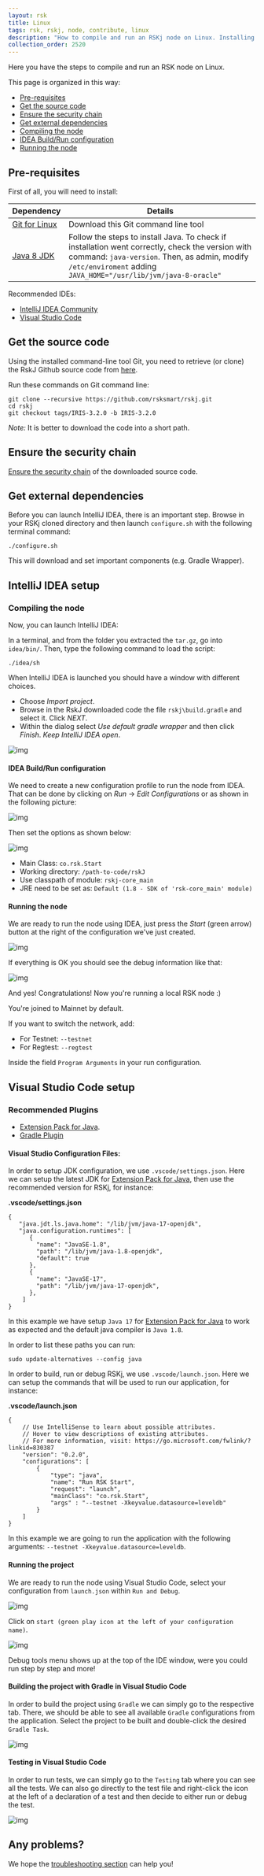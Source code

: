 ```yaml
---
layout: rsk
title: Linux
tags: rsk, rskj, node, contribute, linux
description: "How to compile and run an RSKj node on Linux. Installing pre-requisites. Get source code. Ensure security chain. Get external dependencies. Compile and run. Configuring your IDE."
collection_order: 2520
---
```


Here you have the steps to compile and run an RSK node on Linux.

This page is organized in this way:

- [Pre-requisites](#pre-requisites)
- [Get the source code](#get-the-source-code)
- [Ensure the security chain](#ensure-the-security-chain)
- [Get external dependencies](#get-external-dependencies)
- [Compiling the node](#compiling-the-node)
- [IDEA Build/Run configuration](#idea-buildrun-configuration)
- [Running the node](#running-the-node)

## Pre-requisites

First of all, you will need to install:

|Dependency        | Details|
|------------- |-------------|
|[Git for Linux](https://git-scm.com/download/linux)| Download this Git command line tool|
|[Java 8 JDK](http://www.webupd8.org/2012/09/install-oracle-java-8-in-ubuntu-via-ppa.html) | Follow the steps to install Java. To check if installation went correctly, check the version with command: `java-version`. Then, as admin, modify `/etc/enviroment` adding `JAVA_HOME="/usr/lib/jvm/java-8-oracle"`|

Recommended IDEs:
- [IntelliJ IDEA Community](https://www.jetbrains.com/idea/download/#section=linux)
- [Visual Studio Code](https://code.visualstudio.com/)

## Get the source code

Using the installed command-line tool Git, you need to retrieve (or clone) the RskJ Github source code from [here](https://github.com/rsksmart/rskj).

Run these commands on Git command line:

```shell
git clone --recursive https://github.com/rsksmart/rskj.git
cd rskj
git checkout tags/IRIS-3.2.0 -b IRIS-3.2.0
```

*Note:* It is better to download the code into a short path.

## Ensure the security chain

[Ensure the security chain](/rsk/node/security-chain) of the downloaded source code.

## Get external dependencies

Before you can launch IntelliJ IDEA, there is an important step.
Browse in your RSKj cloned directory and then launch `configure.sh` with the following terminal command:

```shell
./configure.sh
```

This will download and set important components (e.g. Gradle Wrapper).

## IntelliJ IDEA setup

### Compiling the node 

Now, you can launch IntelliJ IDEA:

In a terminal, and from the folder you extracted the `tar.gz`, go into `idea/bin/`.
Then, type the following command to load the script:

```shell
./idea/sh
```

When IntelliJ IDEA is launched you should have a window with different choices.

- Choose *Import project*.
- Browse in the RskJ downloaded code the file `rskj\build.gradle` and select it. Click *NEXT*.
- Within the dialog select *Use default gradle wrapper* and then click *Finish*.
*Keep IntelliJ IDEA open*.

![img](/assets/img/rsk/howToInstallAndRun/IdeaRskJWelcome.png)

#### IDEA Build/Run configuration

We need to create a new configuration profile to run the node from IDEA.
That can be done by clicking on *Run* -> *Edit Configurations* or as shown in the following picture:

![img](/assets/img/rsk/howToInstallAndRun/EditConfigs.png)

Then set the options as shown below:

![img](/assets/img/rsk/howToInstallAndRun/AddNewConfig.png)

- Main Class: `co.rsk.Start`
- Working directory: `/path-to-code/rskJ`
- Use classpath of module: `rskj-core_main`
- JRE need to be set as: `Default (1.8 - SDK of 'rsk-core_main' module)`

#### Running the node

We are ready to run the node using IDEA, just press the *Start* (green arrow) button at the right of the configuration we've just created.

![img](/assets/img/rsk/howToInstallAndRun/Run.png)

If everything is OK you should see the debug information like that:

![img](/assets/img/rsk/howToInstallAndRun/Running.png)

And yes! Congratulations! Now you're running a local RSK node :)

You're joined to Mainnet by default.

If you want to switch the network, add:

- For Testnet: `--testnet`
- For Regtest: `--regtest`

Inside the field `Program Arguments` in your run configuration.

## Visual Studio Code setup

### Recommended Plugins

- [Extension Pack for Java](https://marketplace.visualstudio.com/items?itemName=vscjava.vscode-java-pack).
- [Gradle Plugin](https://marketplace.visualstudio.com/items?itemName=vscjava.vscode-gradle)

#### Visual Studio Configuration Files:

In order to setup JDK configuration, we use `.vscode/settings.json`. Here we can setup the latest JDK for [Extension Pack for Java](https://marketplace.visualstudio.com/items?itemName=vscjava.vscode-java-pack), then use the recommended version for RSKj, for instance:

**.vscode/settings.json**
```
{
   "java.jdt.ls.java.home": "/lib/jvm/java-17-openjdk",
   "java.configuration.runtimes": [
      {
        "name": "JavaSE-1.8",
        "path": "/lib/jvm/java-1.8-openjdk",
        "default": true
      },
      {
        "name": "JavaSE-17",
        "path": "/lib/jvm/java-17-openjdk",
      },
    ]
}
```

In this example we have setup `Java 17` for [Extension Pack for Java](https://marketplace.visualstudio.com/items?itemName=vscjava.vscode-java-pack) to work as expected and the default java compiler is `Java 1.8`.

In order to list these paths you can run:
```
sudo update-alternatives --config java
```

In order to build, run or debug RSKj, we use `.vscode/launch.json`. Here we can setup the commands that will be used to run our application, for instance:

**.vscode/launch.json**
```
{
    // Use IntelliSense to learn about possible attributes.
    // Hover to view descriptions of existing attributes.
    // For more information, visit: https://go.microsoft.com/fwlink/?linkid=830387
    "version": "0.2.0",
    "configurations": [
        {
            "type": "java",
            "name": "Run RSK Start",
            "request": "launch",
            "mainClass": "co.rsk.Start",
            "args" : "--testnet -Xkeyvalue.datasource=leveldb"
        }
    ]
}
```

In this example we are going to run the application with the following arguments: `--testnet -Xkeyvalue.datasource=leveldb`.

#### Running the project

We are ready to run the node using Visual Studio Code, select your configuration from `launch.json` within `Run and Debug`.

![img](/assets/img/rsk/howToInstallAndRun/VSCode_Launch.png)

Click on `start (green play icon at the left of your configuration name)`.

![img](/assets/img/rsk/howToInstallAndRun/VSCode_Run.png)

Debug tools menu shows up at the top of the IDE window, were you could run step by step and more!

#### Building the project with Gradle in Visual Studio Code

In order to build the project using `Gradle` we can simply go to the respective tab. There, we should be able to see all available `Gradle` configurations from the application. Select the project to be built and double-click the desired `Gradle Task`.

![img](/assets/img/rsk/howToInstallAndRun/VSCode_Gradle.png)

#### Testing in Visual Studio Code

In order to run tests, we can simply go to the `Testing` tab where you can see all the tests. We can also go directly to the test file and right-click the icon at the left of a declaration of a test and then decide to either run or debug the test.

![img](/assets/img/rsk/howToInstallAndRun/VSCode_Test_Debug.png)

## Any problems?

We hope the [troubleshooting section](/rsk/node/troubleshooting) can help you!
